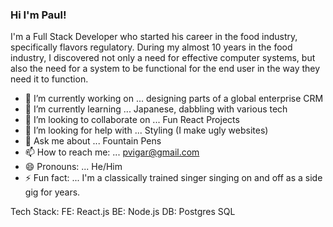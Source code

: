 ### Hi I'm Paul!

I'm a Full Stack Developer who started his career in the food industry, specifically flavors regulatory.  During my almost 10 years in the food industry, I discovered not only a need for effective computer systems, but also the need for a system to be functional for the end user in the way they need it to function.  

- 🔭 I’m currently working on ... designing parts of a global enterprise CRM
- 🌱 I’m currently learning ... Japanese, dabbling with various tech
- 👯 I’m looking to collaborate on ... Fun React Projects
- 🤔 I’m looking for help with ... Styling (I make ugly websites)
- 💬 Ask me about ... Fountain Pens
- 📫 How to reach me: ... pvigar@gmail.com
- 😄 Pronouns: ... He/Him
- ⚡ Fun fact: ... I'm a classically trained singer singing on and off as a side gig for years. 

Tech Stack:
FE: React.js
BE: Node.js
DB: Postgres SQL

<!--
**PVigar88/PVigar88** is a ✨ _special_ ✨ repository because its `README.md` (this file) appears on your GitHub profile.

Here are some ideas to get you started:

- 🔭 I’m currently working on ...
- 🌱 I’m currently learning ...
- 👯 I’m looking to collaborate on ...
- 🤔 I’m looking for help with ...
- 💬 Ask me about ...
- 📫 How to reach me: ...
- 😄 Pronouns: ...
- ⚡ Fun fact: ...
-->
